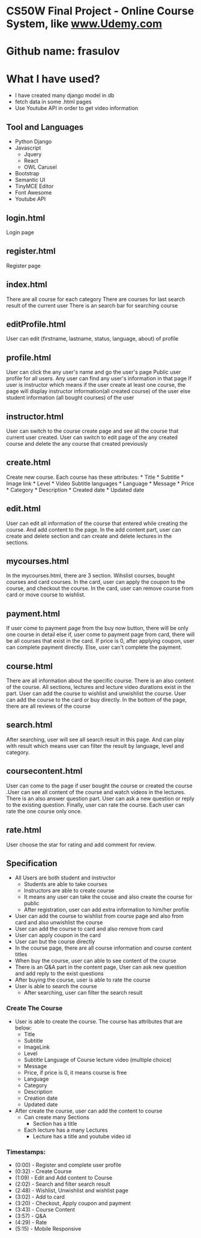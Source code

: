 # CS50W Final Project - Online Course System, like www.Udemy.com
# Github name: frasulov

# What I have used?

* I have created many django model in db
* fetch data in some .html pages
* Use Youtube API in order to get video information

## Tool and Languages

* Python Django
* Javascript
    * Jquery
    * React
    * OWL Carusel
* Bootstrap
* Semantic UI
* TinyMCE Editor
* Font Awesome
* Youtube API


## login.html

Login page

## register.html

Register page

## index.html

There are all course for each category
There are courses for last search result of the current user
There is an search bar for searching course

## editProfile.html

User can edit (firstname, lastname, status, language, about) of profile

## profile.html

User can click the any user's name and go the user's page
Public user profile for all users. Any user can find any user's information in that page
If user is instructor which means if the user create at least one course, the page will display instructor information(all created course) of the user else student information (all bought courses) of the user

## instructor.html

User can switch to the course create page and see all the course that current user created. User can switch to edit page of the any created course and delete the any course that created previously

## create.html

Create new course. Each course has these attributes:
    * Title
    * Subtitle
    * Image link
    * Level
    * Video Subtitle languages
    * Language
    * Message
    * Price
    * Category
    * Description
    * Created date
    * Updated date

## edit.html

User can edit all information of the course that entered while creating the course. And add content to the page. In the add content part, user can create and delete section and can create and delete lectures in the sections.

## mycourses.html

In the mycourses.html, there are 3 section. Wihslist courses, bought courses and card courses.
In the card, user can apply the coupon to the course, and checkout the course. In the card, user can remove course from card or move course to wishlist.

## payment.html

If user come to payment page from the buy now button, there will be only one course in detail else if, user come to payment page from card, there will be all courses that exist in the card.
If price is 0, after applying coupon, user can complete payment directly. Else, user can't complete the payment.


## course.html

There are all information about the specific course. There is an also content of the course. All sections, lectures and lecture video durations exist in the part. 
User can add the course to wishlist and unwishlist the course.
User can add the course to the card or buy directly.
In the bottom of the page, there are all reviews of the course

## search.html

After searching, user will see all search result in this page. And can play with result which means user can filter the result by language, level and category.

## coursecontent.html

User can come to the page if user bought the course or created the course .User can see all content of the course and watch videos in the lectures. There is an also answer question part. User can ask a new question or reply to the existing question. Finally, user can rate the course. Each user can rate the one course only once.

## rate.html

User choose the star for rating and add comment for review.




## Specification
 
* All Users are both student and instructor
    * Students are able to take courses
    * Instructors are able to create course
    * It means any user can take the couse and also create the course for public
    * After registration, user can add extra information to him/her profile
* User can add the course to wishlist from course page and also from card and also unwishlist the course
* User can add the course to card and also remove from card
* User can apply coupon in the card
* User can but the course directly
* In the course page, there are all course information and course content titles
* When buy the course, user can able to see content of the course
* There is an Q&A part in the content page, User can ask new question and add reply to the exist questions
* After buying the course, user is able to rate the course
* User is able to search the course
    * After searching, user can filter the search result

### Create The Course

* User is able to create the course. The course has attributes that are below:
    * Title
    * Subtitle
    * ImageLink
    * Level
    * Subtitle Language of Course lecture video (multiple choice)
    * Message
    * Price, if price is 0, it means course is free
    * Language
    * Category
    * Description
    * Creation date
    * Updated date
* After create the course, user can add the content to course
    * Can create many Sections
        * Section has a title
    * Each lecture has a many Lectures
        * Lecture has a title and youtube video id


### Timestamps:

* (0:00) - Register and complete user profile
* (0:32) - Create Course
* (1:09) - Edit and Add content to Course
* (2:02) - Search and filter search result
* (2:48) - Wishlist, Unwishlist and wishlist page
* (3:02) - Add to card
* (3:20) - Checkout, Apply coupon and payment
* (3:43) - Course Content
* (3:57) - Q&A
* (4:29) - Rate
* (5:15) - Mobile Responsive


